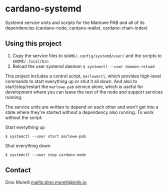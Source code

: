 # cardano-systemd

Systemd service units and scripts for the Marlowe PAB and all of its
dependencies (cardano-node, cardano-wallet, cardano-chain-index)

## Using this project

1. Copy the service files to `$HOME/.config/systemd/user/` and the scripts to
   `$HOME/.local/bin`
2. Reload the user systemd daemon `$ systemctl --user daemon-reload`

This project includes a control script, `marlowectl`, which provides high-level
commands to start everything up or shut it all down. And also to
start/stop/restart the `marlowe-pab` service alone, which is useful for
development where you can leave the rest of the node and support services
running.

The service units are written to depend on each other and won't get into a
state where they're started without a dependency also running. To work without
the script:

Start everything up

    $ systemctl --user start marlowe-pab

Shut everything down

    $ systemctl --user stop cardano-node

## Contact

Dino Morelli <mailto:dino.morelli@iohk.io>
